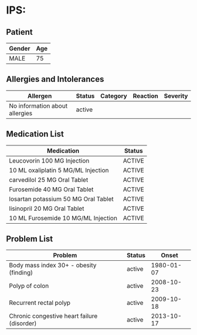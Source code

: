 # IPS:

## Patient

|Gender|Age|
|---|---|
|MALE|75|

## Allergies and Intolerances

|Allergen|Status|Category|Reaction|Severity|
|---|---|---|---|---|
|No information about allergies|active||||

## Medication List

|Medication|Status|
|---|---|
|Leucovorin 100 MG Injection|ACTIVE|
|10 ML oxaliplatin 5 MG/ML Injection|ACTIVE|
|carvedilol 25 MG Oral Tablet|ACTIVE|
|Furosemide 40 MG Oral Tablet|ACTIVE|
|losartan potassium 50 MG Oral Tablet|ACTIVE|
|lisinopril 20 MG Oral Tablet|ACTIVE|
|10 ML Furosemide 10 MG/ML Injection|ACTIVE|

## Problem List

|Problem|Status|Onset|
|---|---|---|
|Body mass index 30+ - obesity (finding)|active|1980-01-07|
|Polyp of colon|active|2008-10-23|
|Recurrent rectal polyp|active|2009-10-18|
|Chronic congestive heart failure (disorder)|active|2013-10-17|
